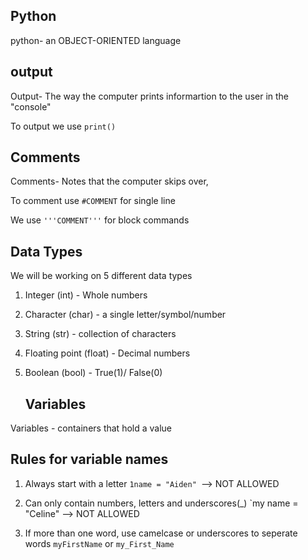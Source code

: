 ## Python 
python- an OBJECT-ORIENTED language

## output
Output- The way the computer prints informartion to the user in the "console"

To output we use `print()`

## Comments
Comments- Notes that the computer skips over, 

To comment use `#COMMENT` for single line 

We use `'''COMMENT'''` for block commands

## Data Types
We will be working on 5 different data types

1. Integer (int) - Whole numbers
2. Character (char) - a single letter/symbol/number
3. String (str) - collection of characters
4. Floating point (float) - Decimal numbers
5. Boolean (bool) - True(1)/ False(0)


   ## Variables

 Variables - containers that hold a value
 ## Rules for variable names 

 1. Always start with a letter
    `1name = "Aiden" `--> NOT ALLOWED
2. Can only contain numbers, letters and underscores(_) `my name = "Celine" --> NOT ALLOWED

3. If more than one word, use camelcase or underscores to seperate words `myFirstName` or `my_First_Name`